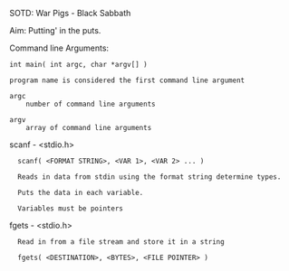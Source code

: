 SOTD: War Pigs - Black Sabbath

Aim: Putting' in the puts.

Command line Arguments:

	int main( int argc, char *argv[] )

	program name is considered the first command line argument

	argc
		number of command line arguments

	argv
		array of command line arguments
		
scanf - <stdio.h>

      scanf( <FORMAT STRING>, <VAR 1>, <VAR 2> ... )

      Reads in data from stdin using the format string determine types.

      Puts the data in each variable.

      Variables must be pointers

fgets - <stdio.h>

      Read in from a file stream and store it in a string

      fgets( <DESTINATION>, <BYTES>, <FILE POINTER> )
